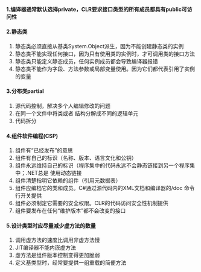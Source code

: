 #### 1.编译器通常默认选择private，CLR要求接口类型的所有成员都具有public可访问性

#### 2.静态类
1. 静态类必须直接从基类System.Object派生，因为不能创建静态类的实例
2. 静态类不能实现任何接口，因为只有使用类的实例时，才可调用类的接口方法
3. 静态类只能定义静态成员，任何实例成员都会导致编译器报错
4. 静态类不能作为字段、方法参数或局部变量使用。因为它们都代表引用了实例的变量
#### 3.分布类partial
1. 源代码控制，解决多个人编辑修改的问题
2. 在同一个文件中将类或者 结构分解成不同的逻辑单元
3. 代码拆分

#### 4.组件软件编程(CSP)
1. 组件有“已经发布”的意思
2. 组件有自己的标识（名称、版本、语言文化和公钥）
3. 组件永远维持自己的标识（程序集中的代码永远不会静态链接到另一个程序集中；.NET总是
使用动态链接
4. 组件清楚指明它依赖的组件（引用元数据表）
5. 组件应编档它的类和成员。C#通过源代码内的XML文档和编译器的/doc 命令行开关提供
6. 组件必须制定它需要的安全权限。CLR的代码访问安全性机制提供
7. 组件要发布在任何“维护版本”都不会改变的接口

#### 5.设计类型时应尽量减少虚方法的数量
1. 调用虚方法的速度比调用非虚方法慢
2. JIT编译器不能内嵌虚方法
3. 虚方法是组件版本控制变得更加脆弱
4. 定义基类型时，经常要提供一组重载的简便方法